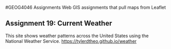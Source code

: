 #GEOG4046 Assignments
Web GIS assignments that pull maps from Leaflet

## Assignment 19: Current Weather
This site shows weather patterns across the United States using the National Weather Service. 
<https://tylerdtheo.github.io/weather>
